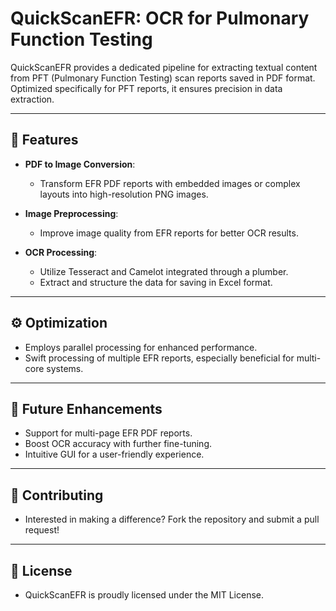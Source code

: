 # QuickScanEFR: OCR for Pulmonary Function Testing

QuickScanEFR provides a dedicated pipeline for extracting textual content from PFT (Pulmonary Function Testing) scan reports saved in PDF format. Optimized specifically for PFT reports, it ensures precision in data extraction.

---

## 🚀 Features

- **PDF to Image Conversion**: 
  - Transform EFR PDF reports with embedded images or complex layouts into high-resolution PNG images.
  
- **Image Preprocessing**: 
  - Improve image quality from EFR reports for better OCR results.
    
- **OCR Processing**: 
  - Utilize Tesseract and Camelot integrated through a plumber.
  - Extract and structure the data for saving in Excel format.

---

## ⚙️ Optimization

- Employs parallel processing for enhanced performance.
- Swift processing of multiple EFR reports, especially beneficial for multi-core systems.

---

## 🔮 Future Enhancements

- Support for multi-page EFR PDF reports.
- Boost OCR accuracy with further fine-tuning.
- Intuitive GUI for a user-friendly experience.

---

## 🤝 Contributing

- Interested in making a difference? Fork the repository and submit a pull request!

---

## 📜 License

- QuickScanEFR is proudly licensed under the MIT License.
